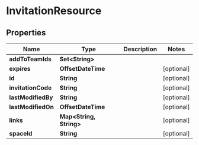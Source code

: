 

# InvitationResource


## Properties

Name | Type | Description | Notes
------------ | ------------- | ------------- | -------------
**addToTeamIds** | **Set&lt;String&gt;** |  | 
**expires** | **OffsetDateTime** |  |  [optional]
**id** | **String** |  |  [optional]
**invitationCode** | **String** |  |  [optional]
**lastModifiedBy** | **String** |  |  [optional]
**lastModifiedOn** | **OffsetDateTime** |  |  [optional]
**links** | **Map&lt;String, String&gt;** |  |  [optional]
**spaceId** | **String** |  |  [optional]



